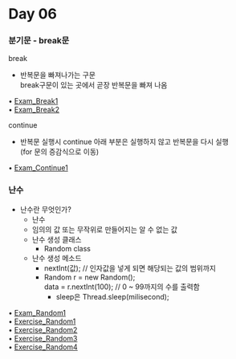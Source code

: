 # Day 06  

### 분기문 - break문  
  break  
  - 반복문을 빠져나가는 구문  
    break구문이 있는 곳에서 곧장 반복문을 빠져 나옴  
    
• [Exam_Break1](https://github.com/icici0093/KH_Study/blob/main/code/Exam_Break1.java)  
• [Exam_Break2](https://github.com/icici0093/KH_Study/blob/main/code/Exam_Break2.java)  

  continue  
  - 반복문 실행시 continue 아래 부분은 실행하지 않고 반복문을 다시 실행  
    (for 문의 증감식으로 이동)  

• [Exam_Continue1](https://github.com/icici0093/KH_Study/blob/main/code/Exam_Continue1.java)  
    
### 난수  
 - 난수란 무엇인가?  
    - 난수  
     - 임의의 값 또는 무작위로 만들어지는 알 수 없는 값  
    - 난수 생성 클래스  
      - Random class  
    - 난수 생성 메소드  
      - nextInt(값); // 인자값을 넣게 되면 해당되는 값의 범위까지  
      - Random r = new Random();  
        data = r.nextInt(100); // 0 ~ 99까지의 수를 출력함  
        - sleep은 Thread.sleep(milisecond);

• [Exam_Random1](https://github.com/icici0093/KH_Study/blob/main/code/Exam_Random1.java)  
• [Exercise_Random1](https://github.com/icici0093/KH_Study/blob/main/code/Exercise_Random1.java)  
• [Exercise_Random2](https://github.com/icici0093/KH_Study/blob/main/code/Exercise_Random2.java)  
• [Exercise_Random3](https://github.com/icici0093/KH_Study/blob/main/code/Exercise_Random3.java)  
• [Exercise_Random4](https://github.com/icici0093/KH_Study/blob/main/code/Exercise_Random4.java)  
